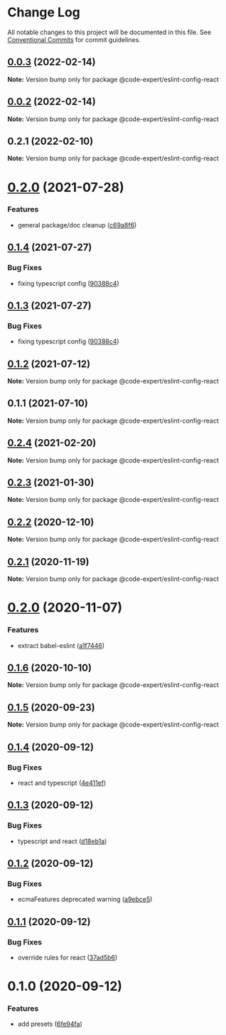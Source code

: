# Change Log

All notable changes to this project will be documented in this file.
See [Conventional Commits](https://conventionalcommits.org) for commit guidelines.

## [0.0.3](https://github.com/CodeExpertETH/configs/compare/@code-expert/eslint-config-react@0.0.2...@code-expert/eslint-config-react@0.0.3) (2022-02-14)

**Note:** Version bump only for package @code-expert/eslint-config-react





## [0.0.2](https://github.com/CodeExpertETH/configs/compare/@code-expert/eslint-config-react@0.2.1...@code-expert/eslint-config-react@0.0.2) (2022-02-14)

**Note:** Version bump only for package @code-expert/eslint-config-react





## 0.2.1 (2022-02-10)

**Note:** Version bump only for package @code-expert/eslint-config-react





# [0.2.0](https://github.com/CodeExpertETH/configs/compare/@code-expert/eslint-config-react@0.1.4...@code-expert/eslint-config-react@0.2.0) (2021-07-28)


### Features

* general package/doc cleanup ([c69a8f6](https://github.com/CodeExpertETH/configs/commit/c69a8f60a03531f44d7996955d48d522d9637427))





## [0.1.4](https://github.com/CodeExpertETH/configs/compare/@code-expert/eslint-config-react@0.1.2...@code-expert/eslint-config-react@0.1.4) (2021-07-27)

### Bug Fixes

- fixing typescript config ([90388c4](https://github.com/CodeExpertETH/configs/commit/90388c4a744ba11070f668e752123d549994c4fb))

## [0.1.3](https://github.com/CodeExpertETH/configs/compare/@code-expert/eslint-config-react@0.1.2...@code-expert/eslint-config-react@0.1.3) (2021-07-27)

### Bug Fixes

- fixing typescript config ([90388c4](https://github.com/CodeExpertETH/configs/commit/90388c4a744ba11070f668e752123d549994c4fb))

## [0.1.2](https://github.com/CodeExpertETH/configs/compare/@code-expert/eslint-config-react@0.1.1...@code-expert/eslint-config-react@0.1.2) (2021-07-12)

**Note:** Version bump only for package @code-expert/eslint-config-react

## 0.1.1 (2021-07-10)

**Note:** Version bump only for package @code-expert/eslint-config-react

## [0.2.4](https://github.com/CodeExpertETH/configs/compare/@code-expert/eslint-config-react@0.2.3...@code-expert/eslint-config-react@0.2.4) (2021-02-20)

**Note:** Version bump only for package @code-expert/eslint-config-react

## [0.2.3](https://github.com/CodeExpertETH/configs/compare/@code-expert/eslint-config-react@0.2.2...@code-expert/eslint-config-react@0.2.3) (2021-01-30)

**Note:** Version bump only for package @code-expert/eslint-config-react

## [0.2.2](https://github.com/CodeExpertETH/configs/compare/@code-expert/eslint-config-react@0.2.1...@code-expert/eslint-config-react@0.2.2) (2020-12-10)

**Note:** Version bump only for package @code-expert/eslint-config-react

## [0.2.1](https://github.com/CodeExpertETH/configs/compare/@code-expert/eslint-config-react@0.2.0...@code-expert/eslint-config-react@0.2.1) (2020-11-19)

**Note:** Version bump only for package @code-expert/eslint-config-react

# [0.2.0](https://github.com/CodeExpertETH/configs/compare/@code-expert/eslint-config-react@0.1.6...@code-expert/eslint-config-react@0.2.0) (2020-11-07)

### Features

- extract babel-eslint ([a1f7446](https://github.com/CodeExpertETH/configs/commit/a1f744685ff7038a72a94a0efe69b28eb27d0a7e))

## [0.1.6](https://github.com/CodeExpertETH/configs/compare/@code-expert/eslint-config-react@0.1.5...@code-expert/eslint-config-react@0.1.6) (2020-10-10)

**Note:** Version bump only for package @code-expert/eslint-config-react

## [0.1.5](https://github.com/CodeExpertETH/configs/compare/@code-expert/eslint-config-react@0.1.4...@code-expert/eslint-config-react@0.1.5) (2020-09-23)

**Note:** Version bump only for package @code-expert/eslint-config-react

## [0.1.4](https://github.com/CodeExpertETH/configs/compare/@code-expert/eslint-config-react@0.1.3...@code-expert/eslint-config-react@0.1.4) (2020-09-12)

### Bug Fixes

- react and typescript ([4e411ef](https://github.com/CodeExpertETH/configs/commit/4e411efc81523b47edb95bbf088d271b6eee011f))

## [0.1.3](https://github.com/CodeExpertETH/configs/compare/@code-expert/eslint-config-react@0.1.2...@code-expert/eslint-config-react@0.1.3) (2020-09-12)

### Bug Fixes

- typescript and react ([d18eb1a](https://github.com/CodeExpertETH/configs/commit/d18eb1a67ab0595372004a00a2acd6dca5c5466e))

## [0.1.2](https://github.com/CodeExpertETH/configs/compare/@code-expert/eslint-config-react@0.1.1...@code-expert/eslint-config-react@0.1.2) (2020-09-12)

### Bug Fixes

- ecmaFeatures deprecated warning ([a9ebce5](https://github.com/CodeExpertETH/configs/commit/a9ebce5f3c3142a8b137e33405ba35a95b186d0a))

## [0.1.1](https://github.com/CodeExpertETH/configs/compare/@code-expert/eslint-config-react@0.1.0...@code-expert/eslint-config-react@0.1.1) (2020-09-12)

### Bug Fixes

- override rules for react ([37ad5b6](https://github.com/CodeExpertETH/configs/commit/37ad5b6f8b82d5012cfbc78bdc90fc99d4a76c38))

# 0.1.0 (2020-09-12)

### Features

- add presets ([6fe94fa](https://github.com/CodeExpertETH/configs/commit/6fe94fae4ed9d80b18833c9e5a3f51f710ebda43))
